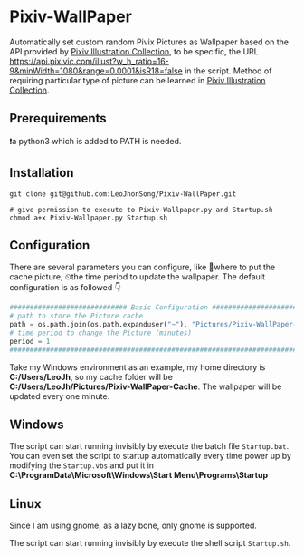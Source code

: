 # Pixiv-WallPaper

Automatically set custom random Pivix Pictures as Wallpaper based on the API
provided by [Pixiv Illustration
Collection](https://github.com/OysterQAQ/Pixiv-Illustration-Collection), to be
specific, the URL
https://api.pixivic.com/illust?w_h_ratio=16-9&minWidth=1080&range=0.0001&isR18=false
in the script. Method of requiring particular type of picture can be learned in
[Pixiv Illustration
Collection](https://github.com/OysterQAQ/Pixiv-Illustration-Collection).

## Prerequirements

❗️a python3 which is added to PATH is needed.

## Installation

```shell
git clone git@github.com:LeoJhonSong/Pixiv-WallPaper.git

# give permission to execute to Pixiv-Wallpaper.py and Startup.sh
chmod a+x Pixiv-Wallpaper.py Startup.sh
```

## Configuration

There are several parameters you can configure, like 📁where to put the cache
picture, ⏲the time period to update the wallpaper. The default configuration is
as followed 👇

```python
############################# Basic Configuration ##############################
# path to store the Picture cache
path = os.path.join(os.path.expanduser("~"), "Pictures/Pixiv-WallPaper-Cache")
# time period to change the Picture (minutes)
period = 1
################################################################################
```

Take my Windows environment as an example, my home directory is
**C:/Users/LeoJh**, so my cache folder will be
**C:/Users/LeoJh/Pictures/Pixiv-WallPaper-Cache**. The wallpaper will be
updated every one minute.

## Windows

The script can start running invisibly by execute the batch file `Startup.bat`.
You can even set the script to startup automatically every time power up by
modifying the `Startup.vbs` and put it in
**C:\ProgramData\Microsoft\Windows\Start Menu\Programs\Startup**

## Linux

Since I am using gnome, as a lazy bone, only gnome is supported.

The script can start running invisibly by execute the shell script `Startup.sh`.
